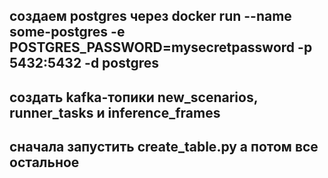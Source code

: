## создаем postgres через  docker run --name some-postgres -e POSTGRES_PASSWORD=mysecretpassword -p 5432:5432 -d postgres
## создать kafka-топики new_scenarios, runner_tasks и inference_frames
## сначала запустить create_table.py а потом все остальное
